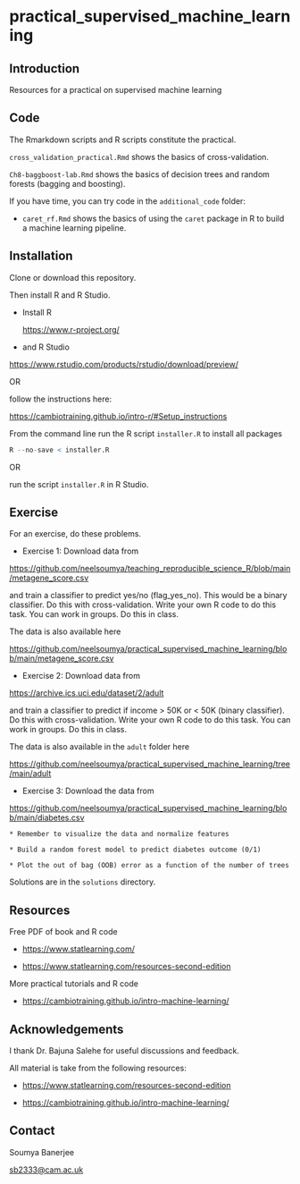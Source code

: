 # practical_supervised_machine_learning

## Introduction

Resources for a practical on supervised machine learning


## Code

The Rmarkdown scripts and R scripts constitute the practical.

`cross_validation_practical.Rmd` shows the basics of cross-validation.

`Ch8-baggboost-lab.Rmd` shows the basics of decision trees and random forests (bagging and boosting).

If you have time, you can try code in the `additional_code` folder:

* `caret_rf.Rmd` shows the basics of using the `caret` package in R to build a machine learning pipeline.

## Installation

Clone or download this repository. 

Then install R and R Studio. 

* Install R

    https://www.r-project.org/

* and R Studio

https://www.rstudio.com/products/rstudio/download/preview/

OR

follow the instructions here:

https://cambiotraining.github.io/intro-r/#Setup_instructions

From the command line run the R script `installer.R` to install all packages

```R
R --no-save < installer.R
```

OR

run the script `installer.R` in R Studio.


## Exercise

For an exercise, do these problems.

* Exercise 1: Download data from

https://github.com/neelsoumya/teaching_reproducible_science_R/blob/main/metagene_score.csv

and train a classifier to predict yes/no (flag_yes_no). This would be a binary classifier. Do this with cross-validation. Write your own R code to do this task. You can work in groups. Do this in class.

The data is also available here

https://github.com/neelsoumya/practical_supervised_machine_learning/blob/main/metagene_score.csv

* Exercise 2: Download data from

https://archive.ics.uci.edu/dataset/2/adult

and train a classifier to predict if income > 50K or < 50K (binary classifier). Do this with cross-validation.  Write your own R code to do this task. You can work in groups. Do this in class.

The data is also available in the `adult` folder here

https://github.com/neelsoumya/practical_supervised_machine_learning/tree/main/adult


* Exercise 3: Download the data from

https://github.com/neelsoumya/practical_supervised_machine_learning/blob/main/diabetes.csv


    * Remember to visualize the data and normalize features

    * Build a random forest model to predict diabetes outcome (0/1)

    * Plot the out of bag (OOB) error as a function of the number of trees

Solutions are in the `solutions` directory.

## Resources

Free PDF of book and R code 

* https://www.statlearning.com/

* https://www.statlearning.com/resources-second-edition


More practical tutorials and R code

* https://cambiotraining.github.io/intro-machine-learning/


## Acknowledgements

I thank Dr. Bajuna Salehe for useful discussions and feedback.

All material is take from the following resources:

* https://www.statlearning.com/resources-second-edition

* https://cambiotraining.github.io/intro-machine-learning/



## Contact

Soumya Banerjee

sb2333@cam.ac.uk

